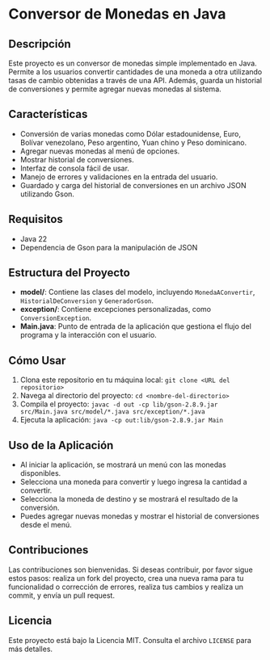 # Conversor de Monedas en Java

## Descripción
Este proyecto es un conversor de monedas simple implementado en Java. Permite a los usuarios convertir cantidades de una moneda a otra utilizando tasas de cambio obtenidas a través de una API. Además, guarda un historial de conversiones y permite agregar nuevas monedas al sistema.

## Características
- Conversión de varias monedas como Dólar estadounidense, Euro, Bolívar venezolano, Peso argentino, Yuan chino y Peso dominicano.
- Agregar nuevas monedas al menú de opciones.
- Mostrar historial de conversiones.
- Interfaz de consola fácil de usar.
- Manejo de errores y validaciones en la entrada del usuario.
- Guardado y carga del historial de conversiones en un archivo JSON utilizando Gson.

## Requisitos
- Java 22
- Dependencia de Gson para la manipulación de JSON

## Estructura del Proyecto
- **model/**: Contiene las clases del modelo, incluyendo `MonedaAConvertir`, `HistorialDeConversion` y `GeneradorGson`.
- **exception/**: Contiene excepciones personalizadas, como `ConversionException`.
- **Main.java**: Punto de entrada de la aplicación que gestiona el flujo del programa y la interacción con el usuario.

## Cómo Usar
1. Clona este repositorio en tu máquina local: `git clone <URL del repositorio>`
2. Navega al directorio del proyecto: `cd <nombre-del-directorio>`
3. Compila el proyecto: `javac -d out -cp lib/gson-2.8.9.jar src/Main.java src/model/*.java src/exception/*.java`
4. Ejecuta la aplicación: `java -cp out:lib/gson-2.8.9.jar Main`

## Uso de la Aplicación
- Al iniciar la aplicación, se mostrará un menú con las monedas disponibles.
- Selecciona una moneda para convertir y luego ingresa la cantidad a convertir.
- Selecciona la moneda de destino y se mostrará el resultado de la conversión.
- Puedes agregar nuevas monedas y mostrar el historial de conversiones desde el menú.

## Contribuciones
Las contribuciones son bienvenidas. Si deseas contribuir, por favor sigue estos pasos: realiza un fork del proyecto, crea una nueva rama para tu funcionalidad o corrección de errores, realiza tus cambios y realiza un commit, y envía un pull request.

## Licencia
Este proyecto está bajo la Licencia MIT. Consulta el archivo `LICENSE` para más detalles.
